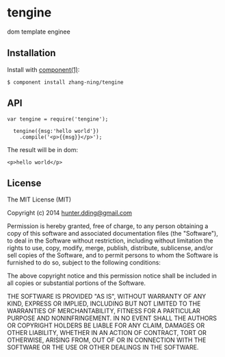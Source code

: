 # tengine

  dom template enginee

## Installation

  Install with [component(1)](http://component.io):

    $ component install zhang-ning/tengine

## API

    var tengine = require('tengine');
  
      tengine({msg:'hello world'})
        .compile('<p>{{msg}}</p>');

  The result will be in dom:  

    <p>hello world</p>



## License

  The MIT License (MIT)

  Copyright (c) 2014 <hunter.dding@gmail.com>

  Permission is hereby granted, free of charge, to any person obtaining a copy
  of this software and associated documentation files (the "Software"), to deal
  in the Software without restriction, including without limitation the rights
  to use, copy, modify, merge, publish, distribute, sublicense, and/or sell
  copies of the Software, and to permit persons to whom the Software is
  furnished to do so, subject to the following conditions:

  The above copyright notice and this permission notice shall be included in
  all copies or substantial portions of the Software.

  THE SOFTWARE IS PROVIDED "AS IS", WITHOUT WARRANTY OF ANY KIND, EXPRESS OR
  IMPLIED, INCLUDING BUT NOT LIMITED TO THE WARRANTIES OF MERCHANTABILITY,
  FITNESS FOR A PARTICULAR PURPOSE AND NONINFRINGEMENT. IN NO EVENT SHALL THE
  AUTHORS OR COPYRIGHT HOLDERS BE LIABLE FOR ANY CLAIM, DAMAGES OR OTHER
  LIABILITY, WHETHER IN AN ACTION OF CONTRACT, TORT OR OTHERWISE, ARISING FROM,
  OUT OF OR IN CONNECTION WITH THE SOFTWARE OR THE USE OR OTHER DEALINGS IN
  THE SOFTWARE.
